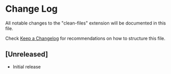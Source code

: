 # Change Log

All notable changes to the "clean-files" extension will be documented in this file.

Check [Keep a Changelog](http://keepachangelog.com/) for recommendations on how to structure this file.

## [Unreleased]

- Initial release